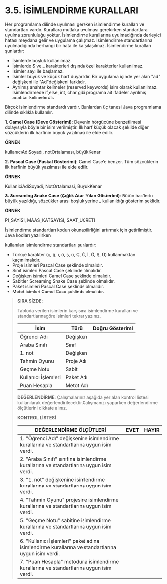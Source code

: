 # 3.5. İSİMLENDİRME KURALLARI
Her programlama dilinde uyulması gereken isimlendirme kuralları ve standartları vardır. Kurallara mutlaka uyulması gerekirken standartlara uyulma zorunluluğu yoktur. İsimlendirme kurallarına uyulmadığında derleyici hatası meydana gelir ve uygulama çalışmaz. İsimlendirme standartlarına uyulmadığında herhangi bir hata ile karşılaşılmaz. İsimlendirme kuralları şunlardır:

* İsimlerde boşluk kullanılmaz.
* İsimlerde $ ve _ karakterleri dışında özel karakterler kullanılmaz.
* İsimler sayı ile başlamaz.
* İsimler büyük ve küçük harf duyarlıdır. Bir uygulama içinde yer alan "ad" değişkeni ile "Ad"değişkeni farklıdır.
* Ayrılmış anahtar kelimeler (reserved keywords) isim olarak kullanılmaz. İsimlendirmede if,else, int, char gibi programa ait ifadeler ayrılmış anahtar kelimelerdir.

Birçok isimlendirme standardı vardır. Bunlardan üç tanesi Java programlama dilinde sıklıkla kullanılır.

**1. Camel Case (Deve Gösterimi)**: Devenin hörgücüne benzetilmesi dolayısıyla böyle bir isim verilmiştir. İlk harf küçük olacak şekilde diğer sözcüklerin ilk harfinin büyük yazılması ile elde edilir. 

**ÖRNEK**

kullanıcıAdıSoyadı, notOrtalaması, büyükKenar

**2. Pascal Case (Paskal Gösterimi)**: Camel Case’e benzer. Tüm sözcüklerin ilk harfinin büyük yazılması ile elde edilir.

**ÖRNEK**

KullaniciAdiSoyadi, NotOrtalamasi, BuyukKenar

**3. Screaming Snake Case (Çığlık Atan Yılan Gösterimi)**: Bütün harflerin büyük yazıldığı, sözcükler arası boşluk yerine _ kullanıldığı gösterim şeklidir.

**ÖRNEK**

PI_SAYISI, MAAS_KATSAYISI, SAAT_UCRETI

İsimlendirme standartları kodun okunabilirliğini artırmak için getirilmiştir. Java kodları yazılırken

kullanılan isimlendirme standartları şunlardır:

- Türkçe karakter (ç, ğ, ı, ö, ş, ü, Ç, Ğ, İ, Ö, Ş, Ü) kullanmaktan kaçınılmalıdır.
- Proje isimleri Pascal Case şeklinde olmalıdır.
- Sınıf isimleri Pascal Case şeklinde olmalıdır.
- Değişken isimleri Camel Case şeklinde olmalıdır.
- Sabitler Screaming Snake Case şeklinde olmalıdır.
- Paket isimleri Pascal Case şeklinde olmalıdır.
- Metot isimleri Camel Case şeklinde olmalıdır.

>**SIRA SİZDE**: 
>
>Tabloda verilen isimlerin karşısına isimlendirme kuralları ve standartlarınagöre isimleri tekrar yazınız.
>
>| İsim                | Türü      | Doğru GösterimI |
>| ------------------- | --------- | --------------- |
>| Öğrenci Adı         | Değişken  |
>| Araba Sınıfı        | Sınıf     |
>| 1. not              | Değişken  |
>| Tahmin Oyunu        | Proje Adı |
>| Geçme Notu          | Sabit     |
>| Kullanıcı İşlemleri | Paket Adı |
>| Puan Hesapla        | Metot Adı |
>
>
>**DEĞERLENDİRME**: 
>Çalışmalarınız aşağıda yer alan kontrol listesi kullanılarak değerlendirilecektir.Çalışmanızı yaparken değerlendirme ölçütlerini dikkate alınız.
>
>**KONTROL LİSTESİ**
>
>| DEĞERLENDİRME ÖLÇÜTLERİ                                                                           | EVET | HAYIR |
>| ------------------------------------------------------------------------------------------------- | ---- | ----- |
>| 1. "Öğrenci Adı" değişkenine isimlendirme kurallarına ve standartlarına uygun isim verdi.         |
>| 2. "Araba Sınıfı" sınıfına isimlendirme kurallarına ve standartlarına uygun isim verdi.           |
>| 3. "1. not" değişkenine isimlendirme kurallarına ve standartlarına uygun isim verdi.              |
>| 4. "Tahmin Oyunu" projesine isimlendirme kurallarına ve standartlarına uygun isim verdi.          |
>| 5. "Geçme Notu" sabitine isimlendirme kurallarına ve standartlarına uygun isim verdi.             |
>| 6. "Kullanıcı İşlemleri" paket adına isimlendirme kurallarına ve standartlarına uygun isim verdi. |
>| 7. "Puan Hesapla" metoduna isimlendirme kurallarına ve standartlarına uygun isim verdi.           |